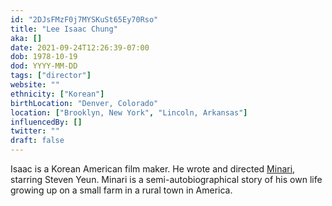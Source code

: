 ```yaml
---
id: "2DJsFMzF0j7MYSKuSt65Ey70Rso"
title: "Lee Isaac Chung"
aka: []
date: 2021-09-24T12:26:39-07:00
dob: 1978-10-19
dod: YYYY-MM-DD
tags: ["director"]
website: ""
ethnicity: ["Korean"]
birthLocation: "Denver, Colorado"
location: ["Brooklyn, New York", "Lincoln, Arkansas"]
influencedBy: []
twitter: ""
draft: false
---
```


Isaac is a Korean American film maker. He wrote and directed
[Minari](https://a24films.com/films/minari), starring Steven Yeun. Minari is a
semi-autobiographical story of his own life growing up on a small farm in a
rural town in America.
